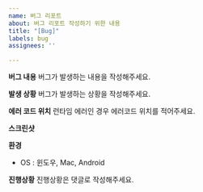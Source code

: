 ```yaml
---
name: 버그 리포트
about: 버그 리포트 작성하기 위한 내용
title: "[Bug]"
labels: bug
assignees: ''

---
```


**버그 내용**
버그가 발생하는 내용을 작성해주세요.

**발생 상황**
버그가 발생하는 상황을 작성해주세요.

**에러 코드 위치**
런타임 에러인 경우 에러코드 위치를 적어주세요.

**스크린샷**

**환경**
  - OS : 윈도우, Mac, Android

**진행상황**
진행상황은 댓글로 작성해주세요.
